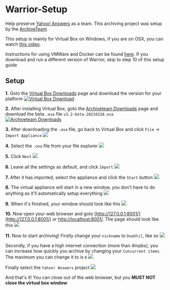 # Warrior-Setup
Help preserve [Yahoo! Answers](https://www.virtualbox.org/wiki/Downloads) as a team.
This archiving project was setup by the [ArchiveTeam](https://wiki.archiveteam.org/index.php/Main_Page).

This setup is mainly for Virtual Box on Windows, if you are on OSX, you can watch [this video](https://www.youtube.com/watch?v=_nzD-QpmePE).

Instructions for using VMWare and Docker can be found [here](https://wiki.archiveteam.org/index.php/ArchiveTeam_Warrior#Basic_usage).
If you download and run a different version of Warrior, skip to step 10 of this setup guide
## Setup


__1.__ Goto the [Virtual Box Downloads](https://www.virtualbox.org/wiki/Downloads) page and download the version for your platform
[![Virtual Box Download](./setup/1.png)](https://www.virtualbox.org/wiki/Downloads)


__2.__ After installing Virtual Box, goto the [Archiveteam Downloads](https://warriorhq.archiveteam.org/downloads/warrior3/) page and download the beta `.ova` file `v3.2-beta-20210228.ova`
[![Archiveteam Downloads](./setup/2.png)](https://warriorhq.archiveteam.org/downloads/warrior3/)


__3.__ After downloading the `.ova` file, go back to Virtual Box and click `File` -> `Import Appliance`
![](./setup/3.png)


__4.__ Select the `.ova` file from your file explorer
![](./setup/4.png)


__5.__ Click `Next`
![](./setup/4.1.png)


__6.__ Leave all the settings as default, and click `Import`
![](./setup/6.png)


__7.__ After it has imported, select the appliance and click the `Start` button
![](./setup/7.png)


__8.__ The virtual appliance will start in a new window, you don't have to do anything as it'll automatically setup everything
![](./setup/8.gif)

__9.__ When it's finished, your window should look like this
![](./setup/9.png)

__10.__ Now open your web browser and goto [http://127.0.0.1:8001/](http://127.0.0.1:8001/) or [http://localhost:8001/](http://localhost:8001/). The page should look like this
![](./setup/10.png)

__11.__ Now to start archiving!
Firstly change your `nickname` to `DueUtil`, like so
![](./setup/11.png)

Secondly, if you have a high internet connection (more than 4mpbs), you can increase how quickly you archive by changing your `Concurrent items`. The maximum you can change it to is `6`
![](./setup/12.png)

Finally select the `Yahoo! Answers` project
![](./setup/13.png)


And that's it!
You can close out of the web browser, but you **MUST NOT close the virtual box window**
